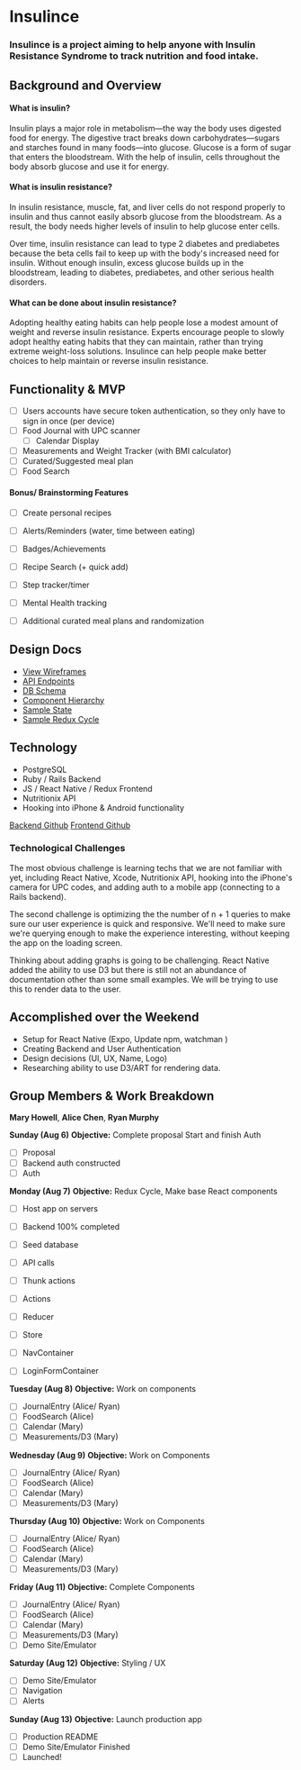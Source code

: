 # Insulince

### Insulince is a project aiming to help anyone with Insulin Resistance Syndrome to track nutrition and food intake.

## Background and Overview
#### What is insulin?
Insulin plays a major role in metabolism—the way the body uses digested food for energy. The digestive tract breaks down carbohydrates—sugars and starches found in many foods—into glucose. Glucose is a form of sugar that enters the bloodstream. With the help of insulin, cells throughout the body absorb glucose and use it for energy.

#### What is insulin resistance?
In insulin resistance, muscle, fat, and liver cells do not respond properly to insulin and thus cannot easily absorb glucose from the bloodstream. As a result, the body needs higher levels of insulin to help glucose enter cells.

Over time, insulin resistance can lead to type 2 diabetes and prediabetes because the beta cells fail to keep up with the body's increased need for insulin. Without enough insulin, excess glucose builds up in the bloodstream, leading to diabetes, prediabetes, and other serious health disorders.

#### What can be done about insulin resistance?
Adopting healthy eating habits can help people lose a modest amount of weight and reverse insulin resistance. Experts encourage people to slowly adopt healthy eating habits that they can maintain, rather than trying extreme weight-loss solutions. Insulince can help people make better choices to help maintain or reverse insulin resistance.

## Functionality & MVP

   - [ ] Users accounts have secure token authentication, so they only have to sign in once (per device)
   - [ ] Food Journal with UPC scanner
      - [ ] Calendar Display
   - [ ] Measurements and Weight Tracker (with BMI calculator)
   - [ ] Curated/Suggested meal plan
   - [ ] Food Search

#### Bonus/ Brainstorming Features
   - [ ] Create personal recipes
   - [ ] Alerts/Reminders (water, time between eating)
   - [ ] Badges/Achievements
   - [ ] Recipe Search (+ quick add)
   - [ ] Step tracker/timer
   - [ ] Mental Health tracking
   - [ ] Additional curated meal plans and randomization


## Design Docs
* [View Wireframes](https://github.com/achen118/insulince-api/tree/master/docs/WireFrames)
* [API Endpoints](https://github.com/achen118/insulince-api/blob/master/docs/api_endpoints.md)
* [DB Schema](https://github.com/achen118/insulince-api/blob/master/docs/schema.md)
* [Component Hierarchy](https://github.com/achen118/insulince-api/blob/master/docs/component_hierarchy.md)
* [Sample State](https://github.com/achen118/insulince-api/blob/master/docs/sample_state.md)
* [Sample Redux Cycle](https://github.com/achen118/insulince-api/blob/master/docs/sample_redux_cycle.md)

## Technology
* PostgreSQL
* Ruby / Rails Backend
* JS / React Native / Redux Frontend
* Nutritionix API
* Hooking into iPhone & Android functionality

[Backend Github](https://github.com/achen118/insulince-api) [Frontend Github](https://github.com/rmurphy178/insulince)

### Technological Challenges

The most obvious challenge is learning techs that we are not familiar with yet, including React Native, Xcode, Nutritionix API, hooking into the iPhone's camera for UPC codes, and adding auth to a mobile app (connecting to a Rails backend).

The second challenge is optimizing the the number of n + 1 queries to make sure our user experience is quick and responsive. We'll need to make sure we're querying enough to make the experience interesting, without keeping the app on the loading screen.

Thinking about adding graphs is going to be challenging.  React Native added the ability to use D3 but there is still not an abundance of documentation other than some small examples.  We will be trying to use this to render data to the user.  

## Accomplished over the Weekend
- Setup for React Native (Expo, Update npm, watchman )
- Creating Backend and User Authentication
- Design decisions (UI, UX, Name, Logo)
- Researching ability to use D3/ART for rendering data.

## Group Members & Work Breakdown

**Mary Howell**,
**Alice Chen**,
**Ryan Murphy**

__Sunday (Aug 6)__
**Objective:** Complete proposal Start and finish Auth
- [ ] Proposal
- [ ] Backend auth constructed
- [ ] Auth

__Monday (Aug 7)__
**Objective:**  Redux Cycle, Make base React components
- [ ] Host app on servers
- [ ] Backend 100% completed
- [ ] Seed database
- [ ] API calls
- [ ] Thunk actions
- [ ] Actions
- [ ] Reducer
- [ ] Store

- [ ] NavContainer
- [ ] LoginFormContainer


__Tuesday (Aug 8)__
**Objective:** Work on components
- [ ] JournalEntry (Alice/ Ryan)
- [ ] FoodSearch (Alice)
- [ ] Calendar (Mary)
- [ ] Measurements/D3 (Mary)

__Wednesday (Aug 9)__
**Objective:**  Work on Components
- [ ] JournalEntry (Alice/ Ryan)
- [ ] FoodSearch (Alice)
- [ ] Calendar (Mary)
- [ ] Measurements/D3 (Mary)

__Thursday (Aug 10)__
**Objective:** Work on Components
- [ ] JournalEntry (Alice/ Ryan)
- [ ] FoodSearch (Alice)
- [ ] Calendar (Mary)
- [ ] Measurements/D3 (Mary)

__Friday (Aug 11)__
**Objective:** Complete Components
- [ ] JournalEntry (Alice/ Ryan)
- [ ] FoodSearch (Alice)
- [ ] Calendar (Mary)
- [ ] Measurements/D3 (Mary)
- [ ] Demo Site/Emulator

__Saturday (Aug 12)__
**Objective:** Styling / UX
- [ ] Demo Site/Emulator
- [ ] Navigation
- [ ] Alerts

__Sunday (Aug 13)__
**Objective:** Launch production app
- [ ] Production README
- [ ] Demo Site/Emulator Finished
- [ ] Launched!
